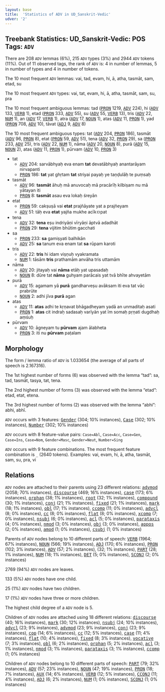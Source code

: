 ```yaml
---
layout: base
title:  'Statistics of ADV in UD_Sanskrit-Vedic'
udver: '2'
---
```


## Treebank Statistics: UD_Sanskrit-Vedic: POS Tags: `ADV`

There are 208 `ADV` lemmas (6%), 215 `ADV` types (3%) and 2944 `ADV` tokens (11%).
Out of 11 observed tags, the rank of `ADV` is: 4 in number of lemmas, 5 in number of types and 4 in number of tokens.

The 10 most frequent `ADV` lemmas: vai, tad, evam, hi, ā, atha, tasmāt, sam, etad, su

The 10 most frequent `ADV` types:  vai, tat, evam, hi, ā, atha, tasmāt, sam, su, pra

The 10 most frequent ambiguous lemmas: tad (<tt><a href="sa_vedic-pos-PRON.html">PRON</a></tt> 1219, <tt><a href="sa_vedic-pos-ADV.html">ADV</a></tt> 224), hi (<tt><a href="sa_vedic-pos-ADV.html">ADV</a></tt> 133, <tt><a href="sa_vedic-pos-VERB.html">VERB</a></tt> 1), etad (<tt><a href="sa_vedic-pos-PRON.html">PRON</a></tt> 333, <tt><a href="sa_vedic-pos-ADV.html">ADV</a></tt> 55), su (<tt><a href="sa_vedic-pos-ADV.html">ADV</a></tt> 55, <tt><a href="sa_vedic-pos-VERB.html">VERB</a></tt> 13), tris (<tt><a href="sa_vedic-pos-ADV.html">ADV</a></tt> 22, <tt><a href="sa_vedic-pos-NUM.html">NUM</a></tt> 1), an (<tt><a href="sa_vedic-pos-ADV.html">ADV</a></tt> 17, <tt><a href="sa_vedic-pos-VERB.html">VERB</a></tt> 1), atra (<tt><a href="sa_vedic-pos-ADV.html">ADV</a></tt> 17, <tt><a href="sa_vedic-pos-NOUN.html">NOUN</a></tt> 1), atas (<tt><a href="sa_vedic-pos-ADV.html">ADV</a></tt> 11, <tt><a href="sa_vedic-pos-PRON.html">PRON</a></tt> 1), yad (<tt><a href="sa_vedic-pos-PRON.html">PRON</a></tt> 708, <tt><a href="sa_vedic-pos-ADV.html">ADV</a></tt> 10), tāvat (<tt><a href="sa_vedic-pos-ADJ.html">ADJ</a></tt> 9, <tt><a href="sa_vedic-pos-ADV.html">ADV</a></tt> 8)

The 10 most frequent ambiguous types:  tat (<tt><a href="sa_vedic-pos-ADV.html">ADV</a></tt> 204, <tt><a href="sa_vedic-pos-PRON.html">PRON</a></tt> 186), tasmāt (<tt><a href="sa_vedic-pos-ADV.html">ADV</a></tt> 96, <tt><a href="sa_vedic-pos-PRON.html">PRON</a></tt> 8), etat (<tt><a href="sa_vedic-pos-PRON.html">PRON</a></tt> 59, <tt><a href="sa_vedic-pos-ADV.html">ADV</a></tt> 51), tena (<tt><a href="sa_vedic-pos-ADV.html">ADV</a></tt> 32, <tt><a href="sa_vedic-pos-PRON.html">PRON</a></tt> 29), sa (<tt><a href="sa_vedic-pos-PRON.html">PRON</a></tt> 233, <tt><a href="sa_vedic-pos-ADV.html">ADV</a></tt> 25), tris (<tt><a href="sa_vedic-pos-ADV.html">ADV</a></tt> 22, <tt><a href="sa_vedic-pos-NUM.html">NUM</a></tt> 1), nāma (<tt><a href="sa_vedic-pos-ADV.html">ADV</a></tt> 20, <tt><a href="sa_vedic-pos-NOUN.html">NOUN</a></tt> 8), purā (<tt><a href="sa_vedic-pos-ADV.html">ADV</a></tt> 15, <tt><a href="sa_vedic-pos-NOUN.html">NOUN</a></tt> 2), atas (<tt><a href="sa_vedic-pos-ADV.html">ADV</a></tt> 11, <tt><a href="sa_vedic-pos-PRON.html">PRON</a></tt> 1), pūrvam (<tt><a href="sa_vedic-pos-ADV.html">ADV</a></tt> 10, <tt><a href="sa_vedic-pos-PRON.html">PRON</a></tt> 3)


* tat
  * <tt><a href="sa_vedic-pos-ADV.html">ADV</a></tt> 204: sarvābhyaḥ eva enam <b>tat</b> devatābhyaḥ anantarāyam nirvapanti
  * <tt><a href="sa_vedic-pos-PRON.html">PRON</a></tt> 186: <b>tat</b> yat ghṛtam <b>tat</b> striyai payaḥ ye taṇḍulāḥ te puṃsaḥ
* tasmāt
  * <tt><a href="sa_vedic-pos-ADV.html">ADV</a></tt> 96: <b>tasmāt</b> āhuḥ mā anuvocaḥ mā pracārīḥ kilbiṣam nu mā yātayan iti
  * <tt><a href="sa_vedic-pos-PRON.html">PRON</a></tt> 8: <b>tasmāt</b> asau eva lokaḥ śreyān
* etat
  * <tt><a href="sa_vedic-pos-PRON.html">PRON</a></tt> 59: cakṣuṣā vai <b>etat</b> prajñāyate yat a prajñeyam
  * <tt><a href="sa_vedic-pos-ADV.html">ADV</a></tt> 51: tāḥ eva <b>etat</b> yajña mukhe acīkﾱpat
* tena
  * <tt><a href="sa_vedic-pos-ADV.html">ADV</a></tt> 32: <b>tena</b> eṣu indriyāṇi vīryāṇi āptvā adadhāt
  * <tt><a href="sa_vedic-pos-PRON.html">PRON</a></tt> 29: <b>tena</b> vijitim bhūtim gacchati
* sa
  * <tt><a href="sa_vedic-pos-PRON.html">PRON</a></tt> 233: <b>sa</b> gamiṣyati balhikān
  * <tt><a href="sa_vedic-pos-ADV.html">ADV</a></tt> 25: <b>sa</b> tanum eva enam tat <b>sa</b> rūpam karoti
* tris
  * <tt><a href="sa_vedic-pos-ADV.html">ADV</a></tt> 22: <b>tris</b> hi idam viṣṇuḥ vyakramata
  * <tt><a href="sa_vedic-pos-NUM.html">NUM</a></tt> 1: tāsām <b>tris</b> prathamām anvāha tris uttamām
* nāma
  * <tt><a href="sa_vedic-pos-ADV.html">ADV</a></tt> 20: jitayaḥ vai <b>nāma</b> etāḥ yat upasadaḥ
  * <tt><a href="sa_vedic-pos-NOUN.html">NOUN</a></tt> 8: dūre tat <b>nāma</b> guhyam parācais yat tvā bhīte ahvayetām
* purā
  * <tt><a href="sa_vedic-pos-ADV.html">ADV</a></tt> 15: agamam yā <b>purā</b> gandharveṣu avāksam iti eva tat vāc prabrūte
  * <tt><a href="sa_vedic-pos-NOUN.html">NOUN</a></tt> 2: adhi jīva <b>purā</b> agan
* atas
  * <tt><a href="sa_vedic-pos-ADV.html">ADV</a></tt> 11: <b>atas</b> adhi te kṛṇavat bhāgadheyam yadā an unmaditaḥ asati
  * <tt><a href="sa_vedic-pos-PRON.html">PRON</a></tt> 1: <b>atas</b> cit indraḥ sadasaḥ varīyān yat īm somaḥ pṛṇati dugdhaḥ aṃśuḥ
* pūrvam
  * <tt><a href="sa_vedic-pos-ADV.html">ADV</a></tt> 10: āgneyam tu <b>pūrvam</b> ajam ālabheta
  * <tt><a href="sa_vedic-pos-PRON.html">PRON</a></tt> 3: iti nu <b>pūrvam</b> paṭalam

## Morphology

The form / lemma ratio of `ADV` is 1.033654 (the average of all parts of speech is 2.167316).

The 1st highest number of forms (6) was observed with the lemma “tad”: sa, tad, tasmāt, tasya, tat, tena.

The 2nd highest number of forms (3) was observed with the lemma “etad”: etad, etat, etena.

The 3rd highest number of forms (2) was observed with the lemma “abhi”: abhi, abhī.

`ADV` occurs with 3 features: <tt><a href="sa_vedic-feat-Gender.html">Gender</a></tt> (304; 10% instances), <tt><a href="sa_vedic-feat-Case.html">Case</a></tt> (302; 10% instances), <tt><a href="sa_vedic-feat-Number.html">Number</a></tt> (302; 10% instances)

`ADV` occurs with 8 feature-value pairs: `Case=Abl`, `Case=Acc`, `Case=Gen`, `Case=Ins`, `Case=Nom`, `Gender=Masc`, `Gender=Neut`, `Number=Sing`

`ADV` occurs with 9 feature combinations.
The most frequent feature combination is `_` (2640 tokens).
Examples: vai, evam, hi, ā, atha, tasmāt, sam, su, pra, vi


## Relations

`ADV` nodes are attached to their parents using 23 different relations: <tt><a href="sa_vedic-dep-advmod.html">advmod</a></tt> (2058; 70% instances), <tt><a href="sa_vedic-dep-discourse.html">discourse</a></tt> (469; 16% instances), <tt><a href="sa_vedic-dep-case.html">case</a></tt> (173; 6% instances), <tt><a href="sa_vedic-dep-orphan.html">orphan</a></tt> (38; 1% instances), <tt><a href="sa_vedic-dep-root.html">root</a></tt> (32; 1% instances), <tt><a href="sa_vedic-dep-compound.html">compound</a></tt> (30; 1% instances), <tt><a href="sa_vedic-dep-conj.html">conj</a></tt> (21; 1% instances), <tt><a href="sa_vedic-dep-fixed.html">fixed</a></tt> (21; 1% instances), <tt><a href="sa_vedic-dep-mark.html">mark</a></tt> (18; 1% instances), <tt><a href="sa_vedic-dep-obl.html">obl</a></tt> (17; 1% instances), <tt><a href="sa_vedic-dep-ccomp.html">ccomp</a></tt> (11; 0% instances), <tt><a href="sa_vedic-dep-advcl.html">advcl</a></tt> (8; 0% instances), <tt><a href="sa_vedic-dep-cc.html">cc</a></tt> (8; 0% instances), <tt><a href="sa_vedic-dep-flat.html">flat</a></tt> (8; 0% instances), <tt><a href="sa_vedic-dep-xcomp.html">xcomp</a></tt> (7; 0% instances), <tt><a href="sa_vedic-dep-nsubj.html">nsubj</a></tt> (6; 0% instances), <tt><a href="sa_vedic-dep-acl.html">acl</a></tt> (5; 0% instances), <tt><a href="sa_vedic-dep-parataxis.html">parataxis</a></tt> (4; 0% instances), <tt><a href="sa_vedic-dep-nmod.html">nmod</a></tt> (3; 0% instances), <tt><a href="sa_vedic-dep-obj.html">obj</a></tt> (3; 0% instances), <tt><a href="sa_vedic-dep-appos.html">appos</a></tt> (2; 0% instances), <tt><a href="sa_vedic-dep-amod.html">amod</a></tt> (1; 0% instances), <tt><a href="sa_vedic-dep-csubj.html">csubj</a></tt> (1; 0% instances)

Parents of `ADV` nodes belong to 10 different parts of speech: <tt><a href="sa_vedic-pos-VERB.html">VERB</a></tt> (1964; 67% instances), <tt><a href="sa_vedic-pos-NOUN.html">NOUN</a></tt> (566; 19% instances), <tt><a href="sa_vedic-pos-ADJ.html">ADJ</a></tt> (170; 6% instances), <tt><a href="sa_vedic-pos-PRON.html">PRON</a></tt> (102; 3% instances), <tt><a href="sa_vedic-pos-ADV.html">ADV</a></tt> (57; 2% instances),  (32; 1% instances), <tt><a href="sa_vedic-pos-PART.html">PART</a></tt> (28; 1% instances), <tt><a href="sa_vedic-pos-NUM.html">NUM</a></tt> (18; 1% instances), <tt><a href="sa_vedic-pos-DET.html">DET</a></tt> (5; 0% instances), <tt><a href="sa_vedic-pos-SCONJ.html">SCONJ</a></tt> (2; 0% instances)

2769 (94%) `ADV` nodes are leaves.

133 (5%) `ADV` nodes have one child.

25 (1%) `ADV` nodes have two children.

17 (1%) `ADV` nodes have three or more children.

The highest child degree of a `ADV` node is 5.

Children of `ADV` nodes are attached using 18 different relations: <tt><a href="sa_vedic-dep-discourse.html">discourse</a></tt> (40; 16% instances), <tt><a href="sa_vedic-dep-mark.html">mark</a></tt> (30; 12% instances), <tt><a href="sa_vedic-dep-nsubj.html">nsubj</a></tt> (24; 10% instances), <tt><a href="sa_vedic-dep-advcl.html">advcl</a></tt> (23; 9% instances), <tt><a href="sa_vedic-dep-advmod.html">advmod</a></tt> (23; 9% instances), <tt><a href="sa_vedic-dep-conj.html">conj</a></tt> (23; 9% instances), <tt><a href="sa_vedic-dep-cop.html">cop</a></tt> (14; 6% instances), <tt><a href="sa_vedic-dep-cc.html">cc</a></tt> (12; 5% instances), <tt><a href="sa_vedic-dep-case.html">case</a></tt> (11; 4% instances), <tt><a href="sa_vedic-dep-flat.html">flat</a></tt> (10; 4% instances), <tt><a href="sa_vedic-dep-fixed.html">fixed</a></tt> (8; 3% instances), <tt><a href="sa_vedic-dep-vocative.html">vocative</a></tt> (7; 3% instances), <tt><a href="sa_vedic-dep-obl.html">obl</a></tt> (6; 2% instances), <tt><a href="sa_vedic-dep-orphan.html">orphan</a></tt> (5; 2% instances), <tt><a href="sa_vedic-dep-acl.html">acl</a></tt> (3; 1% instances), <tt><a href="sa_vedic-dep-nmod.html">nmod</a></tt> (3; 1% instances), <tt><a href="sa_vedic-dep-parataxis.html">parataxis</a></tt> (3; 1% instances), <tt><a href="sa_vedic-dep-ccomp.html">ccomp</a></tt> (1; 0% instances)

Children of `ADV` nodes belong to 10 different parts of speech: <tt><a href="sa_vedic-pos-PART.html">PART</a></tt> (79; 32% instances), <tt><a href="sa_vedic-pos-ADV.html">ADV</a></tt> (57; 23% instances), <tt><a href="sa_vedic-pos-NOUN.html">NOUN</a></tt> (47; 19% instances), <tt><a href="sa_vedic-pos-PRON.html">PRON</a></tt> (18; 7% instances), <tt><a href="sa_vedic-pos-AUX.html">AUX</a></tt> (14; 6% instances), <tt><a href="sa_vedic-pos-VERB.html">VERB</a></tt> (12; 5% instances), <tt><a href="sa_vedic-pos-CCONJ.html">CCONJ</a></tt> (11; 4% instances), <tt><a href="sa_vedic-pos-ADJ.html">ADJ</a></tt> (6; 2% instances), <tt><a href="sa_vedic-pos-NUM.html">NUM</a></tt> (1; 0% instances), <tt><a href="sa_vedic-pos-SCONJ.html">SCONJ</a></tt> (1; 0% instances)


